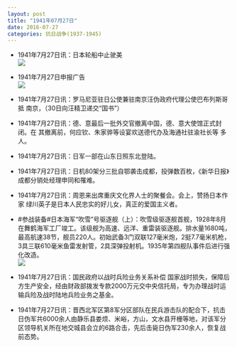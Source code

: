 ```yaml
---
layout: post
title: "1941年07月27日"
date: 2016-07-27
categories: 抗日战争(1937-1945)
---
```


<meta name="referrer" content="no-referrer" />

- 1941年7月27日讯：日本轮船中止驶美 <br/><img src="https://ww2.sinaimg.cn/large/aca367d8jw1f68v1425ykj20bi07aabc.jpg" />

- 1941年7月27日申报广告 <br/><img src="https://ww2.sinaimg.cn/large/aca367d8jw1f68tb69651j20pr0hjgro.jpg" />

- 1941年7月27日讯：罗马尼亚驻日公使兼驻南京汪伪政府代理公使巴布列斯哥抵 南京，（30日向汪精卫递交“国书”） 

- 1941年7月27日讯：德、意最后一批外交官撤离中国，德、意大使馆正式封闭。在 其撤离前，何应钦、朱家骅等设宴欢送德代办及海通社驻渝社长等 多人。 

- 1941年7月27日讯：日军一部在山东日照东北登陆。 

- 1941年7月27日讯：日机80架分三批自鄂袭击成都，投弹数百枚，《新华日报》成都分销处经理申同和罹难。 

- 1941年7月27日讯：周恩来出席重庆文化界人士的聚餐会。会上，赞扬日本作家 绿川英子是日本人民忠实的好儿女，真正的爱国主义者。 

- #参战装备#日本海军“吹雪”号驱逐舰（上）：吹雪级驱逐舰首舰，1928年8月在舞鹤海军工厂竣工。该级舰为高速、远洋、重雷装驱逐舰。排水量1680吨，最高航速38节，舰员220人。初始武备3门双联127毫米炮，2挺7.7毫米机枪，3具三联610毫米鱼雷发射管，2具深弹投射机。1935年第四舰队事件后进行强化改造。 <br/><img src="https://ww2.sinaimg.cn/large/aca367d8jw1f688hz5xesj20db0h4mzu.jpg" />

- 1941年7月27日讯：国民政府以战时兵险业务关系补偿 国家战时损失，保障后方生产安全，经由财政部拨发专款2000万元交中央信托局，专为办理战时运输兵险及战时陆地兵险业务之基金。 

- 1941年7月27日讯：晋西北军区第8军分区部队在民兵游击队的配合下，抗击日伪军共6000余人由静乐县娄烦、米峪，方山，文水县开栅等地，对该军分区领导机关所在地交城县会立的6路合击，先后击毙日伪军230余人，恢复战前态势。 

